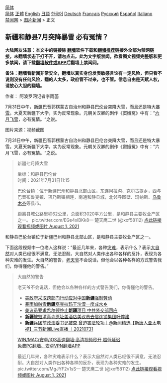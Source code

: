  <!-- 面包屑导航 --> <div class="breadcrumb"><!-- GTranslate: https://gtranslate.io/ -->  <div class="switcher notranslate">  <div class="selected">  <a href="#" onclick="return false;"> 简体</a>  </div>  <div class="option">  <a href="https://www.bannedbook.org" onclick="doGTranslate('zh-CN|zh-CN');jQuery('div.switcher div.selected a').html(jQuery(this).html());return false;" title="简体中文" class="nturl selected"> 简体</a>  <a href="https://www.bannedbook.org/zh-tw/" onclick="doGTranslate('zh-CN|zh-TW');jQuery('div.switcher div.selected a').html(jQuery(this).html());return false;" title="繁體中文" class="nturl"> 正體</a>  <a href="https://www.bannedbook.org/en/" onclick="doGTranslate('zh-CN|en');jQuery('div.switcher div.selected a').html(jQuery(this).html());return false;" title="English" class="nturl"> English</a>  <a href="https://www.bannedbook.org/ja/" onclick="doGTranslate('zh-CN|ja');jQuery('div.switcher div.selected a').html(jQuery(this).html());return false;" title="日本語" class="nturl"> 日語</a>  <a href="https://www.bannedbook.org/ko/" onclick="doGTranslate('zh-CN|ko');jQuery('div.switcher div.selected a').html(jQuery(this).html());return false;" title="한국어" class="nturl"> 한국어</a>  <a href="https://www.bannedbook.org/de/" onclick="doGTranslate('zh-CN|de');jQuery('div.switcher div.selected a').html(jQuery(this).html());return false;" title="Deutsch" class="nturl"> Deutsch</a>  <a href="https://www.bannedbook.org/fr/" onclick="doGTranslate('zh-CN|fr');jQuery('div.switcher div.selected a').html(jQuery(this).html());return false;" title="Français" class="nturl"> Français</a>  <a href="https://www.bannedbook.org/ru/" onclick="doGTranslate('zh-CN|ru');jQuery('div.switcher div.selected a').html(jQuery(this).html());return false;" title="Русский" class="nturl"> Русский</a>  <a href="https://www.bannedbook.org/es/" onclick="doGTranslate('zh-CN|es');jQuery('div.switcher div.selected a').html(jQuery(this).html());return false;" title="Español" class="nturl"> Español</a>  <a href="https://www.bannedbook.org/it/" onclick="doGTranslate('zh-CN|it');jQuery('div.switcher div.selected a').html(jQuery(this).html());return false;" title="Italiano" class="nturl"> Italiano</a>  </div>  </div>      <div class='breadcrumb-sub'><!-- Breadcrumb NavXT 6.3.0 --> <a href="https://www.bannedbook.org/" class="home">禁闻网</a> &gt; <a href="https://www.bannedbook.org/bnews/topimagenews/" class="category">图片新闻</a> &gt; 正文</div></div><h2>新疆和静县7月突降暴雪 必有冤情？</h2> <p class="notice"><b>大陆网友注意：本文中的链接除 <a href="https://github.com/bannedbook/fanqiang" >翻墙</a>软件下载和<a href="https://github.com/killgcd/justmysocks/blob/master/README.md">翻墙推荐</a>链接外全部为禁网链接，未翻墙状态下打不开，请勿点击。此为文字版禁闻，欲看图文视频完整版和更多禁闻，请下载<a href="https://github.com/bannedbook/fanqiang">翻墙软件或APP</a>后翻墙上禁闻网。</p><p>备注：翻墙看新闻非常安全，翻墙以真实身份发表敏感言论有一定风险，但只看不说则没有任何风险，翻的人太多，政府管不过来，也不管。信息自由是天赋人权，请放心大胆的翻墙。</b></p>  <div class="entry"> <p>作者： 阿波罗网记者李雨菡</p> <p id="summary">7月31日中午，<a href="https://www.bannedbook.org/bnews/tag/%e6%96%b0%e7%96%86/" class="st_tag internal_tag" rel="tag" title="标签 新疆 下的日志">新疆</a>巴音郭楞蒙古自治州和静县<a href="https://www.bannedbook.org/bnews/tag/%E5%B7%B4%E4%BC%A6/" class="st_tag internal_tag" rel="tag" title="标签 巴伦 下的日志">巴伦</a>台突降大雪，而且还是特大<a href="https://www.bannedbook.org/bnews/tag/%E6%9A%B4%E9%9B%AA/" class="st_tag internal_tag" rel="tag" title="标签 暴雪 下的日志">暴雪</a>。大夏天新疆下大学，实为反常现象。元朝关汉卿的剧作《窦娥冤》中有：”<a href="https://www.bannedbook.org/bnews/tag/%E5%85%AD%E6%9C%88%E9%A3%9E%E9%9B%AA/" class="st_tag internal_tag" rel="tag" title="标签 六月飞雪 下的日志">六月飞雪</a>，必有冤情。“之说。</p> <p id="conimg">图片来源：视频截图</p>  <p>7月31日中午，新疆巴音郭楞蒙古自治州和静县巴伦台突降大雪，而且还是特大暴雪。大夏天新疆下大学，实为反常现象。元朝关汉卿的剧作《窦娥冤》中有：”六月飞雪，必有冤情。“之说。</p> <blockquote><p>新疆七月降大雪</p> <p>坐标：和静县巴伦台<br />时间：2021年7月31日11:15</p>  <p>巴伦台镇：位于新疆巴州和静县北部山区，东连阿拉沟、克尔古提乡，西与巴音布鲁克镇、巩乃斯镇相连，南通和静县城，北邻呼图壁、玛纳斯、<a href="https://www.bannedbook.org/bnews/tag/%E4%B9%8C%E9%B2%81%E6%9C%A8%E9%BD%90/" class="st_tag internal_tag" rel="tag" title="标签 乌鲁木齐 下的日志">乌鲁木齐</a>等县市。</p> <p>距离县城公路里程62公里，总面积3020平方公里，是和静县主要牧业产区之一。 pic.twitter.com/EGs4xlBKk8— 楚天鹰二世 (@xxf58112) <a href="https://twitter.com/xxf58112/status/1421977634108436484?ref_src=twsrc%5Etfw">点此链接观看视频或图片 August 1, 2021</a></p></blockquote> <p>和静县巴伦台镇位于新疆巴州和静县北部山区，是和静县主要牧业产区之一。</p>  <p>下面这段视频中一位老人这样说：“最近几年来，各种<a href="https://www.bannedbook.org/bnews/tag/%E7%81%BE%E9%9A%BE/" class="st_tag internal_tag" rel="tag" title="标签 灾难 下的日志">灾难</a>，表示什么？表示<a href="https://www.bannedbook.org/bnews/tag/%e5%a4%a7%e8%87%aa%e7%84%b6/" class="st_tag internal_tag" rel="tag" title="标签 大自然 下的日志">大自然</a>对人类已经很不满意，无法忍耐。大自然对人类作出各种各样的反扑，表现为各种灾难的发生。大自然的警告，<a href="https://www.bannedbook.org/bnews/tag/%e8%80%81%e5%a4%a9%e7%88%b7/" class="st_tag internal_tag" rel="tag" title="标签 老天爷 下的日志">老天爷</a>不会说话，但他会以各种各样的方式警告我们，你得懂他的警告。”</p> <blockquote><p>大自然的警告</p> <p>老天爷不会说话，但他会以各种各样的方式警告我们，你得懂他的警告。</p>  <ul class='op-related-articles' title='相关阅读'> <li><a href='https://www.bannedbook.org/bnews/headline/20210802/1598513.html' target='_blank'>美政府采取跨部门行动应对中国<b>新疆</b>强制劳动</a></li> <li><a href='https://www.bannedbook.org/bnews/baitai/20210801/1598358.html' target='_blank'>暴雨加融雪<b>新疆</b>塔克拉玛干沙漠一度成水乡</a></li> <li><a href='https://www.bannedbook.org/bnews/comments/20210801/1597959.html' target='_blank'>美议员要求希尔顿终止<b>新疆</b>项目 中共外交部回应</a></li> <li><a href='https://www.bannedbook.org/bnews/baitai/20210731/1597821.html' target='_blank'><b>新疆</b>被毁清真寺原址盖酒店美议员去信连锁集团吁停建</a></li> <li><a href='https://www.bannedbook.org/bnews/bannedvideo/20210731/1597731.html' target='_blank'><b>新疆</b>兵团前政法委书记被查 曾迫害法轮功｜@新闻精选【新唐人亚太电视】三节新闻Live直播 ｜20210731</a></li> </ul> <p class="texttj"> <a href="https://github.com/bannedbook/fanqiang/wiki/V2ray%E6%9C%BA%E5%9C%BA" target="_blank">WIN/MAC/安卓/iOS高速翻墙:高清视频秒开,超低延迟</a><br/> <a href="https://github.com/bannedbook/fanqiang/wiki/%E7%A6%81%E9%97%BB%E7%BD%91%E5%AE%89%E5%8D%93%E7%BF%BB%E5%A2%99%E6%96%B0%E9%97%BBAPP" target="_blank">免费PC翻墙、安卓VPN翻墙APP</a></p><p>最近几年来，各种灾难表示什么？表示大自然对人类已经很不满意，无法忍耐。大自然对人类作出各种各样的反扑，表现为各种灾难的发生。 pic.twitter.com/MgJYF2v1sS— 楚天鹰二世 (@xxf58112) <a href="https://twitter.com/xxf58112/status/1421916849340436480?ref_src=twsrc%5Etfw">点此链接观看视频或图片 August 1, 2021</a></p></blockquote> </p><a name='sharetosocial'></a>  <div style="margin-bottom:5px;padding-bottom:5px;clear:both"> <div id="archive-pix-1" class="banner-ads"> <!-- AuctionX Display platform tag START --> <div id="26318x728x90x621x_ADSLOT2" clicktrack="%%CLICK_URL_ESC%%"></div> <!-- AuctionX Display platform tag END --> </div> <div id="archive-pix-2" class="banner-ads"> <!-- AuctionX Display platform tag START --> <div id="26315x300x250x621x_ADSLOT2" clicktrack="%%CLICK_URL_ESC%%"></div> <!-- AuctionX Display platform tag END --> </div> </div>  <div id="archive-pix-1" class="banner-ads"> <!-- AuctionX Display platform tag START --> <div id="26318x728x90x621x_ADSLOT3" clicktrack="%%CLICK_URL_ESC%%"></div> <!-- AuctionX Display platform tag END --> </div> </div><!--END ENTRY--> 